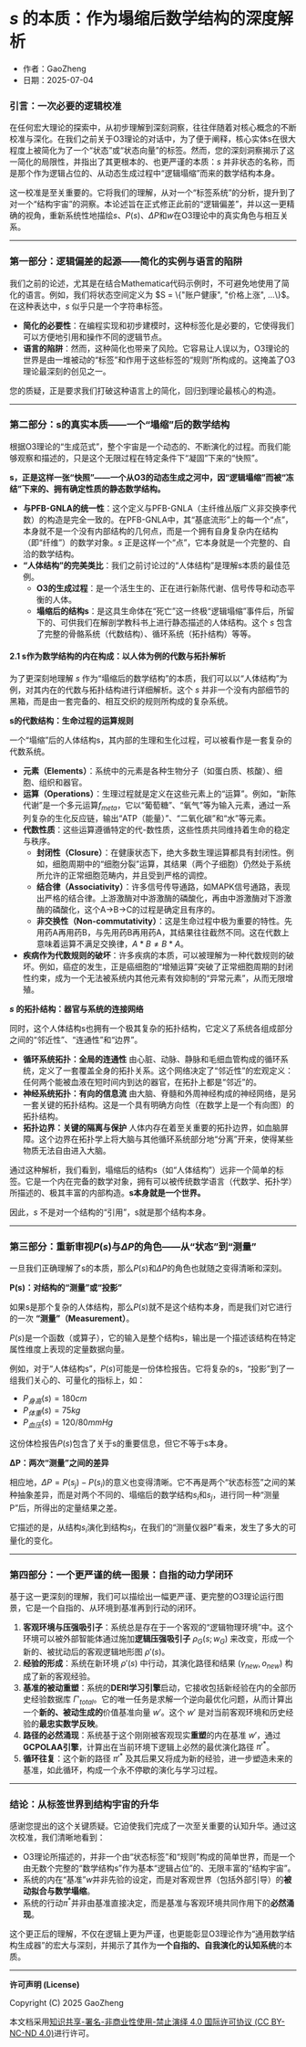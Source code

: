 # **$s$ 的本质：作为塌缩后数学结构的深度解析**

- 作者：GaoZheng
- 日期：2025-07-04

### 引言：一次必要的逻辑校准

在任何宏大理论的探索中，从初步理解到深刻洞察，往往伴随着对核心概念的不断校准与深化。在我们之前关于O3理论的对话中，为了便于阐释，核心实体s在很大程度上被简化为了一个“状态”或“状态向量”的标签。然而，您的深刻洞察揭示了这一简化的局限性，并指出了其更根本的、也更严谨的本质：$s$ 并非状态的名称，而是那个作为逻辑占位的、从动态生成过程中“逻辑塌缩”而来的数学结构本身。

这一校准是至关重要的。它将我们的理解，从对一个“标签系统”的分析，提升到了对一个“结构宇宙”的洞察。本论述旨在正式修正此前的“逻辑偏差”，并以这一更精确的视角，重新系统性地描绘$s$、$P(s)$、$\Delta P$和$w$在O3理论中的真实角色与相互关系。

---

### 第一部分：逻辑偏差的起源——简化的实例与语言的陷阱

我们之前的论述，尤其是在结合Mathematica代码示例时，不可避免地使用了简化的语言。例如，我们将状态空间定义为 $S = \{"账户健康", "价格上涨", ...\}$。在这种表达中，$s$ 似乎只是一个字符串标签。

*   **简化的必要性**：在编程实现和初步建模时，这种标签化是必要的，它使得我们可以方便地引用和操作不同的逻辑节点。
*   **语言的陷阱**：然而，这种简化也带来了风险。它容易让人误以为，O3理论的世界是由一堆被动的“标签”和作用于这些标签的“规则”所构成的。这掩盖了O3理论最深刻的创见之一。

您的质疑，正是要求我们打破这种语言上的简化，回归到理论最核心的构造。

---

### 第二部分：s的真实本质——一个“塌缩”后的数学结构

根据O3理论的“生成范式”，整个宇宙是一个动态的、不断演化的过程。而我们能够观察和描述的，只是这个无限过程在特定条件下“凝固”下来的“快照”。

**s，正是这样一张“快照”——一个从O3的动态生成之河中，因“逻辑塌缩”而被“冻结”下来的、拥有确定性质的静态数学结构。**

*   **与PFB-GNLA的统一性**：这个定义与PFB-GNLA（主纤维丛版广义非交换李代数）的构造是完全一致的。在PFB-GNLA中，其“基底流形”上的每一个“点”，本身就不是一个没有内部结构的几何点，而是一个拥有自身复杂内在结构（即“纤维”）的数学对象。$s$ 正是这样一个“点”，它本身就是一个完整的、自洽的数学结构。
*   **“人体结构”的完美类比**：我们之前讨论过的“人体结构”是理解s本质的最佳范例。
    *   **O3的生成过程**：是一个活生生的、正在进行新陈代谢、信号传导和动态平衡的人体。
    *   **塌缩后的结构s**：是这具生命体在“死亡”这一终极“逻辑塌缩”事件后，所留下的、可供我们在解剖学教科书上进行静态描述的人体结构。这个 $s$ 包含了完整的骨骼系统（代数结构）、循环系统（拓扑结构）等等。

#### 2.1 s作为数学结构的内在构成：以人体为例的代数与拓扑解析

为了更深刻地理解 $s$ 作为“塌缩后的数学结构”的本质，我们可以以“人体结构”为例，对其内在的代数与拓扑结构进行详细解析。这个 $s$ 并非一个没有内部细节的黑箱，而是由一套完备的、相互交织的规则所构成的复杂系统。

**s的代数结构：生命过程的运算规则**

一个“塌缩”后的人体结构s，其内部的生理和生化过程，可以被看作是一套复杂的代数系统。

*   **元素（Elements）**：系统中的元素是各种生物分子（如蛋白质、核酸）、细胞、组织和器官。
*   **运算（Operations）**：生理过程就是定义在这些元素上的“运算”。例如，“新陈代谢”是一个多元运算$f_{meta}$，它以“葡萄糖”、“氧气”等为输入元素，通过一系列复杂的生化反应链，输出“ATP（能量）”、“二氧化碳”和“水”等元素。
*   **代数性质**：这些运算遵循特定的代-数性质，这些性质共同维持着生命的稳定与秩序。
    *   **封闭性（Closure）**：在健康状态下，绝大多数生理运算都具有封闭性。例如，细胞周期中的“细胞分裂”运算，其结果（两个子细胞）仍然处于系统所允许的正常细胞范畴内，并且受到严格的调控。
    *   **结合律（Associativity）**：许多信号传导通路，如MAPK信号通路，表现出严格的结合律。上游激酶对中游激酶的磷酸化，再由中游激酶对下游激酶的磷酸化，这个A→B→C的过程是确定且有序的。
    *   **非交换性（Non-commutativity）**：这是生命过程中极为重要的特性。先用药A再用药B，与先用药B再用药A，其结果往往截然不同。这在代数上意味着运算不满足交换律，$A * B \neq B * A$。
*   **疾病作为代数规则的破坏**：许多疾病的本质，可以被理解为一种代数规则的破坏。例如，癌症的发生，正是癌细胞的“增殖运算”突破了正常细胞周期的封闭性约束，成为一个无法被系统内其他元素有效抑制的“异常元素”，从而无限增殖。

**$s$ 的拓扑结构：器官与系统的连接网络**

同时，这个人体结构s也拥有一个极其复杂的拓扑结构，它定义了系统各组成部分之间的“邻近性”、“连通性”和“边界”。

*   **循环系统拓扑：全局的连通性**
    由心脏、动脉、静脉和毛细血管构成的循环系统，定义了一套覆盖全身的拓扑关系。这个网络决定了“邻近性”的宏观定义：任何两个能被血液在短时间内到达的器官，在拓扑上都是“邻近”的。
*   **神经系统拓扑：有向的信息流**
    由大脑、脊髓和外周神经构成的神经网络，是另一套关键的拓扑结构。这是一个具有明确方向性（在数学上是一个有向图）的拓扑结构。
*   **拓扑边界：关键的隔离与保护**
    人体内存在着至关重要的拓扑边界，如血脑屏障。这个边界在拓扑学上将大脑与其他循环系统部分地“分离”开来，使得某些物质无法自由进入大脑。

通过这种解析，我们看到，塌缩后的结构s（如“人体结构”）远非一个简单的标签。它是一个内在完备的数学对象，拥有可以被传统数学语言（代数学、拓扑学）所描述的、极其丰富的内部构造。**s本身就是一个世界。**

因此，$s$ 不是对一个结构的“引用”，s就是那个结构本身。

---

### 第三部分：重新审视$P(s)$与$\Delta P$的角色——从“状态”到“测量”

一旦我们正确理解了s的本质，那么$P(s)$和$\Delta P$的角色也就随之变得清晰和深刻。

**P(s)：对结构的“测量”或“投影”**

如果s是那个复杂的人体结构，那么$P(s)$就不是这个结构本身，而是我们对它进行的一次 **“测量”（Measurement）**。

$P(s)$是一个函数（或算子），它的输入是整个结构s，输出是一个描述该结构在特定属性维度上表现的定量数据向量。

例如，对于“人体结构s”，$P(s)$可能是一份体检报告。它将复杂的s，“投影”到了一组我们关心的、可量化的指标上，如：
*   $P_{身高}(s) = 180cm$
*   $P_{体重}(s) = 75kg$
*   $P_{血压}(s) = 120/80 mmHg$

这份体检报告$P(s)$包含了关于s的重要信息，但它不等于s本身。

**ΔP：两次“测量”之间的差异**

相应地，$\Delta P = P(s_j) - P(s_i)$的意义也变得清晰。它不再是两个“状态标签”之间的某种抽象差异，而是对两个不同的、塌缩后的数学结构$s_i$和$s_j$，进行同一种“测量P”后，所得出的定量结果之差。

它描述的是，从结构$s_i$演化到结构$s_j$，在我们的“测量仪器P”看来，发生了多大的可量化的变化。

---

### 第四部分：一个更严谨的统一图景：自指的动力学闭环

基于这一更深刻的理解，我们可以描绘出一幅更严谨、更完整的O3理论运行图景，它是一个自指的、从环境到基准再到行动的闭环。

1.  **客观环境与压强吸引子**：系统总是存在于一个客观的“逻辑物理环境”中。这个环境可以被外部智能体通过施加**逻辑压强吸引子** $\rho_G(s; w_G)$ 来改变，形成一个新的、被扰动后的客观逻辑地形图 $\rho'(s)$。
2.  **经验的形成**：系统在新环境 $\rho'(s)$ 中行动，其演化路径和结果 $(\gamma_{new}, o_{new})$ 构成了新的客观经验。
3.  **基准的被动重塑**：系统的**DERI学习引擎**启动，它接收包括新经验在内的全部历史经验数据库 $\Gamma'_{total}$。它的唯一任务是求解一个逆向最优化问题，从而计算出一个**新的、被动生成的**价值基准向量 $w'$。这个 $w'$ 是对当前客观环境和历史经验的**最忠实数学反映**。
4.  **路径的必然涌现**：系统基于这个刚刚被客观现实**重塑**的内在基准 $w'$，通过**GCPOLAA引擎**，计算出在当前环境下逻辑上必然的最优演化路径 $\pi'^*$。
5.  **循环往复**：这个新的路径 $\pi'^*$ 及其后果又将成为新的经验，进一步塑造未来的基准，如此循环，构成一个永不停歇的演化与学习过程。

---

### 结论：从标签世界到结构宇宙的升华

感谢您提出的这个关键质疑。它迫使我们完成了一次至关重要的认知升华。通过这次校准，我们清晰地看到：

*   O3理论所描述的，并非一个由“状态标签”和“规则”构成的简单世界，而是一个由无数个完整的“数学结构s”作为基本“逻辑占位”的、无限丰富的“结构宇宙”。
*   系统的内在“基准”$w$并非先验的设定，而是对客观世界（包括外部引导）的**被动拟合与数学塌缩**。
*   系统的行动$\pi^*$并非由基准直接决定，而是基准与客观环境共同作用下的**必然涌现**。

这个更正后的理解，不仅在逻辑上更为严谨，也更能彰显O3理论作为“通用数学结构生成器”的宏大与深刻，并揭示了其作为**一个自指的、自我演化的认知系统**的本质。

---

**许可声明 (License)**

Copyright (C) 2025 GaoZheng 

本文档采用[知识共享-署名-非商业性使用-禁止演绎 4.0 国际许可协议 (CC BY-NC-ND 4.0)](https://creativecommons.org/licenses/by-nc-nd/4.0/deed.zh-Hans)进行许可。

